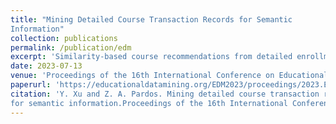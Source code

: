 ```yaml
---
title: "Mining Detailed Course Transaction Records for Semantic
Information"
collection: publications
permalink: /publication/edm
excerpt: 'Similarity-based course recommendations from detailed enrollment data'
date: 2023-07-13
venue: 'Proceedings of the 16th International Conference on Educational Data Mining'
paperurl: 'https://educationaldatamining.org/EDM2023/proceedings/2023.EDM-short-papers.39/2023.EDM-short-papers.39.pdf'
citation: 'Y. Xu and Z. A. Pardos. Mining detailed course transaction records
for semantic information.Proceedings of the 16th International Conference on Educational Data Mining, pages 388–395, Bengaluru, India, July 2023. International Educational Data Mining Society.'
---
```


<!--This paper is about the number 1. The number 2 is left for future work.-->
<!---->
<!--[Download paper here](http://academicpages.github.io/files/paper1.pdf)-->
<!---->
<!--Recommended citation: Your Name, You. (2009). "Paper Title Number 1." <i>Journal 1</i>. 1(1).-->
